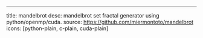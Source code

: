 ---
title: mandelbrot
desc: mandelbrot set fractal generator using python/openmp/cuda.
source: https://github.com/miermontoto/mandelbrot
icons: [python-plain, c-plain, cuda-plain]
